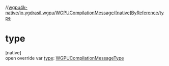 //[wgpu4k-native](../../../../index.md)/[io.ygdrasil.wgpu](../../index.md)/[WGPUCompilationMessage](../index.md)/[[native]ByReference](index.md)/[type](type.md)

# type

[native]\
open override var [type](type.md): [WGPUCompilationMessageType](../../-w-g-p-u-compilation-message-type/index.md)
